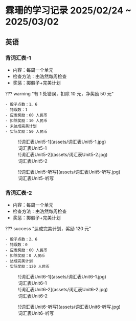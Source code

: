 # 霖珊的学习记录 2025/02/24 ~ 2025/03/02

## 英语

### 背词汇表-1

- 内容：每周一个单元
- 检查方法：由浩然每周检查
- 奖惩：掷骰子+完美计划

??? warning "有 1 处错误，扣除 10 元，净奖励 50 元"

    - 骰子点数：1、6
    - 错误数：1
    - 应发奖励：60 人民币
    - 扣除奖励：10 人民币
    - 未达成完美计划
    - 实际奖励：50 人民币

<figure markdown>
  ![词汇表Unit5-1](assets/词汇表Unit5-1.jpg)
  <figcaption><div class=normal_font>词汇表Unit5-1<div></figcaption>
  ![词汇表Unit5-2](assets/词汇表Unit5-2.jpg)
  <figcaption><div class=normal_font>词汇表Unit5-2<div></figcaption>
</figure>


<figure markdown>
  ![词汇表Unit5-听写](assets/词汇表Unit5-听写.jpg)
  <figcaption><div class=normal_font>词汇表Unit5-听写<div></figcaption>
</figure>

### 背词汇表-2

- 内容：每周一个单元
- 检查方法：由浩然每周检查
- 奖惩：掷骰子+完美计划

??? success "达成完美计划，奖励 120 元"

    - 骰子点数：2、6
    - 错误数：0
    - 应发奖励：60 人民币
    - 扣除奖励：0 人民币
    - 达成完美计划
    - 实际奖励：120 人民币

<figure markdown>
  ![词汇表Unit6-1](assets/词汇表Unit6-1.jpg)
  <figcaption><div class=normal_font>词汇表Unit6-1<div></figcaption>
  ![词汇表Unit6-2](assets/词汇表Unit6-2.jpg)
  <figcaption><div class=normal_font>词汇表Unit6-2<div></figcaption>
</figure>


<figure markdown>
  ![词汇表Unit6-听写](assets/词汇表Unit6-听写.jpg)
  <figcaption><div class=normal_font>词汇表Unit6-听写<div></figcaption>
</figure>


<style>
    .normal_font {
        font-style: normal;
    }
</style>
